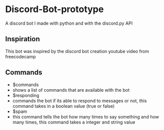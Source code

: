 # Discord-Bot-prototype
A discord bot I made with python and with the discord.py API


## Inspiration
This bot was inspired by the discord bot creation youtube video from freecodecamp

## Commands
* $commands
* 
  shows a list of commands that are available with the bot
* $responding
* 
  commands the bot if its able to respond to messages or not, this command takes in a boolean value (true or false)
* $spam
* 
  this command tells the bot how many times to say something and how many times, this command takes a integer and string value
